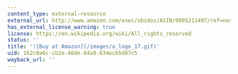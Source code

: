```yaml
---
content_type: external-resource
external_url: http://www.amazon.com/exec/obidos/ASIN/0805211497/ref=nosim/mitopencourse-20
has_external_license_warning: true
license: https://en.wikipedia.org/wiki/All_rights_reserved
status: ''
title: '![Buy at Amazon](/images/a_logo_17.gif)'
uid: 162c0a6c-cb2e-46de-84a9-634ecb5d07c5
wayback_url: ''
---
```

